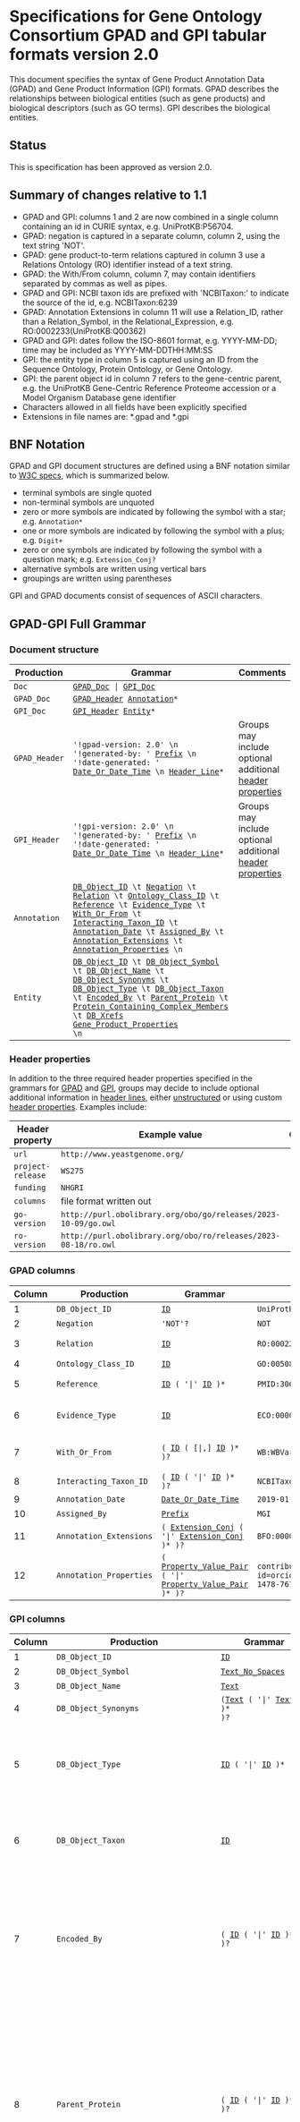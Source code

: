 # Specifications for Gene Ontology Consortium GPAD and GPI tabular formats version 2.0

This document specifies the syntax of Gene Product Annotation Data (GPAD) and Gene Product Information (GPI) formats. GPAD describes the relationships between biological entities (such as gene products) and biological descriptors (such as GO terms). GPI describes the biological entities.

## Status

This is specification has been approved as version 2.0.

## Summary of changes relative to 1.1

- GPAD and GPI: columns 1 and 2 are now combined in a single column containing an id in CURIE syntax, e.g. UniProtKB:P56704.
- GPAD: negation is captured in a separate column, column 2, using the text string 'NOT'.
- GPAD: gene product-to-term relations captured in column 3 use a Relations Ontology (RO) identifier instead of a text string.
- GPAD: the With/From column, column 7, may contain identifiers separated by commas as well as pipes.
- GPAD and GPI: NCBI taxon ids are prefixed with 'NCBITaxon:' to indicate the source of the id, e.g. NCBITaxon:6239
- GPAD: Annotation Extensions in column 11 will use a Relation_ID, rather than a Relation_Symbol, in the Relational_Expression, e.g. RO:0002233(UniProtKB:Q00362)
- GPAD and GPI: dates follow the ISO-8601 format, e.g. YYYY-MM-DD; time may be included as YYYY-MM-DDTHH:MM:SS
- GPI: the entity type in column 5 is captured using an ID from the Sequence Ontology, Protein Ontology, or Gene Ontology.
- GPI: the parent object id in column 7 refers to the gene-centric parent, e.g. the UniProtKB Gene-Centric Reference Proteome accession or a Model Organism Database gene identifier
- Characters allowed in all fields have been explicitly specified
- Extensions in file names are: *.gpad and *.gpi

## BNF Notation

GPAD and GPI document structures are defined using a BNF notation similar to [W3C specs](https://www.w3.org/TR/2004/REC-xml11-20040204/#sec-notation), which is summarized below.

 * terminal symbols are single quoted
 * non-terminal symbols are unquoted
 * zero or more symbols are indicated by following the symbol with a star; e.g. `Annotation*`
 * one or more symbols are indicated by following the symbol with a plus; e.g. `Digit+`
 * zero or one symbols are indicated by following the symbol with a question mark; e.g. `Extension_Conj?`
 * alternative symbols are written using vertical bars
 * groupings are written using parentheses

GPI and GPAD documents consist of sequences of ASCII characters.

## GPAD-GPI Full Grammar

### Document structure

| Production | Grammar | Comments |
| ------ | ------ | ------ |
| <code><a name="Doc">Doc</a></code> | <code>[GPAD_Doc](#GPAD_Doc) \| [GPI_Doc](#GPI_Doc)</code>| |
| <code><a name="GPAD_Doc">GPAD_Doc</a></code> | <code>[GPAD_Header](#GPAD_Header) [Annotation](#Annotation)*</code>| |
| <code><a name="GPI_Doc">GPI_Doc<a></code> | <code>[GPI_Header](#GPI_Header) [Entity](#Entity)*</code>| |
| <code><a name="GPAD_Header">GPAD_Header</a></code> | <code>'!gpad-version: 2.0' \n '!generated-by: ' [Prefix](#Prefix) \n '!date-generated: ' [Date_Or_Date_Time](#Date_Or_Date_Time) \n [Header_Line](#Header_Line)*</code>| Groups may include optional additional [header properties](#header-properties) |
| <code><a name="GPI_Header">GPI_Header</a></code> | <code>'!gpi-version: 2.0' \n '!generated-by: ' [Prefix](#Prefix) \n '!date-generated: ' [Date_Or_Date_Time](#Date_Or_Date_Time) \n [Header_Line](#Header_Line)*</code>| Groups may include optional additional [header properties](#header-properties) |
| <code><a name="Annotation">Annotation</a></code> | <code>[DB_Object_ID](#DB_Object_ID) \t [Negation](#Negation) \t [Relation](#Relation) \t [Ontology_Class_ID](#Ontology_Class_ID) \t [Reference](#Reference) \t [Evidence_Type](#Evidence_Type) \t [With_Or_From](#With_Or_From) \t [Interacting_Taxon_ID](#Interacting_Taxon_ID) \t [Annotation_Date](#Annotation_Date) \t [Assigned_By](#Assigned_By) \t [Annotation_Extensions](#Annotation_Extensions) \t [Annotation_Properties](#Annotation_Properties) \n</code>| |
| <code><a name="Entity">Entity</a></code> | <code>[DB_Object_ID](#DB_Object_ID) \t [DB_Object_Symbol](#DB_Object_Symbol) \t [DB_Object_Name](#DB_Object_Name) \t [DB_Object_Synonyms](#DB_Object_Synonyms) \t [DB_Object_Type](#DB_Object_Type) \t [DB_Object_Taxon](#DB_Object_Taxon) \t [Encoded_By](#Encoded_By) \t [Parent_Protein](#Parent_Protein) \t [Protein_Containing_Complex_Members](#Protein_Containing_Complex_Members) \t [DB_Xrefs](#DB_Xrefs) [Gene_Product_Properties](#Gene_Product_Properties) \n</code>| |

### Header properties

In addition to the three required header properties specified in the grammars for [GPAD](#GPAD_Header) and [GPI](#GPI_Header), groups may decide to include optional
additional information in [header lines](#Header_Line), either [unstructured](#Unstructured_Value_Header) or using custom [header properties](#Tag_Value_Header). Examples include:

Header property | Example value | Comment 
-----------------------|---------------|--------|
`url` | `http://www.yeastgenome.org/` | 
`project-release` | `WS275` |
`funding` | `NHGRI` |
`columns` | file format written out |
`go-version` | `http://purl.obolibrary.org/obo/go/releases/2023-10-09/go.owl` |
`ro-version` | `http://purl.obolibrary.org/obo/ro/releases/2023-08-18/ro.owl` |

### GPAD columns

| Column | Production | Grammar | Example | Comments |
| ------ | ------ | ------ | ------ | ------ |
| 1 | <code><a name="DB_Object_ID">DB_Object_ID</a></code> | <code>[ID](#ID)</code>| `UniProtKB:P11678` | |
| 2 | <code><a name="Negation">Negation</a></code> | <code>'NOT'?</code>| `NOT` | |
| 3 | <code><a name="Relation">Relation</a></code> | <code>[ID](#ID)</code>| `RO:0002263` | The relation used MUST come from the [allowed gene-product-to-term relations](#allowed-gene-product-to-go-term-relations) |
| 4 | <code><a name="Ontology_Class_ID">Ontology_Class_ID</a></code> | <code>[ID](#ID)</code>| `GO:0050803` | The identifier MUST be a term from the GO ontology |
| 5 | <code><a name="Reference">Reference</a></code> | <code>[ID](#ID) ( '\|' [ID](#ID) )*</code>| `PMID:30695063` | Different IDs, e.g. PMID and MOD paper ID, MUST correspond to the same publication or reference |
| 6 | <code><a name="Evidence_Type">Evidence_Type</a></code> | <code>[ID](#ID)</code>| `ECO:0000315` | The evidence identifier MUST be a term from the ECO ontology. Mapping file in progress: https://github.com/evidenceontology/evidenceontology#249 |
| 7 | <code><a name="With_Or_From">With_Or_From</a></code> | <code>( [ID](#ID) ( [\|,] [ID](#ID) )* )?</code>| `WB:WBVar00000510` | Pipe-separated entries represent independent evidence; comma-separated entries represent grouped evidence, e.g. two of three genes in a triply mutant organism |
| 8 | <code><a name="Interacting_Taxon_ID">Interacting_Taxon_ID</a></code> | <code>( [ID](#ID) ( '\|' [ID](#ID) )* )?</code>| `NCBITaxon:5476` | The taxon MUST be a term from the NCBITaxon ontology |
| 9 | <code><a name="Annotation_Date">Annotation_Date</a></code> | <code>[Date_Or_Date_Time](#Date_Or_Date_Time)</code>| `2019-01-30` | |
| 10 | <code><a name="Assigned_By">Assigned_By</a></code> | <code>[Prefix](#Prefix)</code>| `MGI` | |
| 11 | <code><a name="Annotation_Extensions">Annotation_Extensions</a></code> | <code>( [Extension_Conj](#Extension_Conj) ( '\|' [Extension_Conj](#Extension_Conj) )* )?</code>| `BFO:0000066(GO:0005829)` | |
| 12 | <code><a name="Annotation_Properties">Annotation_Properties</a></code> | <code>( [Property_Value_Pair](#Property_Value_Pair) ( '\|' [Property_Value_Pair](#Property_Value_Pair) )* )?</code>| `contributor-id=orcid:0000-0002-1478-7671` | Properties and values MUST come conform to the list in [GPAD annotation properties](#gpad-annotation-properties) |

### GPI columns

| Column | Production | Grammar | Example | Comments |
| ------ | ------ | ------ | ------ | ------ |
| 1 | <code><a name="DB_Object_ID">DB_Object_ID</a></code> | <code>[ID](#ID)</code>| `UniProtKB:Q4VCS5` | |
| 2 | <code><a name="DB_Object_Symbol">DB_Object_Symbol</a></code> | <code>[Text_No_Spaces](#Text_No_Spaces)</code>| `AMOT` | |
| 3 | <code><a name="DB_Object_Name">DB_Object_Name</a></code> | <code>[Text](#Text)</code>| `Angiomotin` | |
| 4 | <code><a name="DB_Object_Synonyms">DB_Object_Synonyms</a></code> | <code>([Text](#Text) ( '\|' [Text](#Text) )* )?</code>| `E230009N18Rik\|KIAA1071` | |
| 5 | <code><a name="DB_Object_Type">DB_Object_Type</a></code> | <code>[ID](#ID) ( '\|' [ID](#ID) )*</code>| `PR:000000001` | Identifier used MUST conform to the list in [GPI entity types](#gpi-entity-types) |
| 6 | <code><a name="DB_Object_Taxon">DB_Object_Taxon</a></code> | <code>[ID](#ID)</code>| `NCBITaxon:9606` | The taxon MUST be a term from the NCBITaxon ontology |
| 7 | <code><a name="Encoded_By">Encoded_By</a></code> | <code>( [ID](#ID) ( '\|' [ID](#ID) )* )?</code>| `HGNC:17810` | For proteins and transcripts, this refers to the gene id that encodes those entities. |
| 8 | <code><a name="Parent_Protein">Parent_Protein</a></code> | <code>( [ID](#ID) ( '\|' [ID](#ID) )* )?</code>| | When column 1 refers to a protein isoform or modified protein, this column refers to the gene-centric reference protein accession of the column 1 entry. |
| 9 | <code><a name="Protein_Containing_Complex_Members">Protein_Containing_Complex_Members</a></code> | <code>( [ID](#ID) ( '\|' [ID](#ID) )* )?</code>| `UniProtKB:Q15021\|UniProtKB:Q15003` | |
| 10 | <code><a name="DB_Xrefs">DB_Xrefs</a></code> | <code>( [ID](#ID) ( '\|' [ID](#ID) )* )?</code>| `HGNC:17810` | Identifiers used MUST include the [required DB xref values](#required-and-optional-db-xrefs) |
| 11 | <code><a name="Gene_Product_Properties">Gene_Product_Properties</a></code> | <code>( [Property_Value_Pair](#Property_Value_Pair) ( '\|' [Property_Value_Pair](#Property_Value_Pair) )* )?</code>| `db-subset=Swiss-Prot` | Properties and values MUST conform to the list in [GPI gene product properties](#gpi-gene-product-properties) |

### Values

| Production | Grammar | Comments |
| ------ | ------ | ------ |
| <code><a name="Header_Line">Header_Line</a></code> | <code>( [Tag_Value_Header](#Tag_Value_Header) \| [Unstructured_Value_Header](#Unstructured_Value_Header) ) \n</code>| |
| <code><a name="Tag_Value_Header">Tag_Value_Header</a></code> | <code>'!' [Property](#Property) ':' [Space](#Space)* [Header_Value](#Header_Value)</code>| |
| <code><a name="Unstructured_Value_Header">Unstructured_Value_Header</a></code> | <code>'!!' [Header_Value](#Header_Value)</code>| |
| <code><a name="Header_Value">Header_Value</a></code> | <code>[Text](#Text)</code>| |
| <code><a name="Extension_Conj">Extension_Conj</a></code> | <code>[Relational_Expression](#Relational_Expression) ( ',' [Relational_Expression](Relational_Expression) )*</code>| |
| <code><a name="Relational_Expression">Relational_Expression</a></code> | <code>[Relation_ID](#Relation_ID) '(' [Target_ID](#Target_ID) ')'</code>| |
| <code><a name="Relation_ID">Relation_ID</a></code> | <code>[ID](#ID)</code>| The identifier MUST be a term in the OBO relations ontology |
| <code><a name="Target_ID">Target_ID</a></code> | <code>[ID](#ID)</code>| |
| <code><a name="Property_Value_Pair">Property_Value_Pair</a></code> | <code>[Property](#Property) '=' [Property_Value](#Property_Value)</code>| |
| <code><a name="Property">Property</a></code> | <code>([Alpha_Char](#Alpha_Char) \| [Digit](#Digit) \| '-')+</code>| |
| <code><a name="Property_Value">Property_Value</a></code> | <code>[Text](#Text)</code>| |
| <code><a name="ID">ID</a></code> | <code>[Prefix](#Prefix) ':' [Local_ID](#Local_ID)</code>| |
| <code><a name="Prefix">Prefix</a></code> | <code>[Alpha_Char](#Alpha_Char) [ID_Char](#ID_Char)*</code>| The [GO database registry](https://github.com/geneontology/go-site/blob/master/metadata/db-xrefs.yaml) contains a list of valid prefixes that can be used in GPAD or GPI files. Every identifier prefix used in a GPAD or GPI file MUST have an entry in the registry. |
| <code><a name="Local_ID">Local_ID</a></code> | <code>( [ID_Char](#ID_Char) \| ':' )+</code>| |
| <code><a name="ID_Char">ID_Char</a></code> | <code>[Alpha_Char](#Alpha_Char) \| [Digit](#Digit) \| '_' \| '-' \| '.'</code>| |
| <code><a name="Date_Or_Date_Time">Date_Or_Date_Time</a></code> | <code>[Date](#Date) \| [Date_Time](#Date_Time)</code>| |
| <code><a name="Date">Date</a></code> | <code>YYYY-MM-DD</code>| Corresponds to [xsd:date](https://www.w3.org/TR/xmlschema-2/#date) without optional timezone (a subset of the ISO 8601 standard) |
| <code><a name="Date_Time">Date_Time</a></code> | <code>YYYY-MM-DDTHH:MM:SS('.' s+)?((('+' \| '-') hh ':' mm) \| 'Z')?</code>| Corresponds to [xsd:dateTime](https://www.w3.org/TR/xmlschema-2/#dateTime) (a subset of the ISO 8601 standard) |
| <code><a name="Text">Text</a></code> | <code>[Text_Char](#Text_Char)+</code>| |
| <code><a name="Text_No_Spaces">Text_No_Spaces</a></code> | <code>[Nonspace_Text_Char](#Nonspace_Text_Char)+</code>| |
| <code><a name="Text_Char">Text_Char</a></code> | <code>[Alpha_Char](#Alpha_Char) \| [Digit](#Digit) \| [Symbol_Char](#Symbol_Char) \| [Space](#Space)</code>| |
| <code><a name="Nonspace_Text_Char">Nonspace_Text_Char</a></code> | <code>[Alpha_Char](#Alpha_Char) \| [Digit](#Digit) \| [Symbol_Char](#Symbol_Char)</code>| |
| <code><a name="Alpha_Char">Alpha_Char</a></code> | <code>[A-Z] \| [a-z]</code>| |
| <code><a name="Digit">Digit</a></code> | <code>[0-9]</code>| |
| <code><a name="Symbol_Char">Symbol_Char</a></code> | <code>'!' \| '"' \| '#' \| '$' \| '%' \| '&' \| ''' \| '(' \| ')' \| '*' \| '+' \| ',' \| '-' \| '.' \| '/' \| ':' \| ';' \| '<' \| '=' \| '>' \| '?' \| '@' \| '[' \| '\\' \| ']' \| '^' \| '_' \| '`' \| '{' \| '}' \| '~'</code>| ASCII symbols minus `\|` |
| <code><a name="Space">Space</a></code> | <code>' '</code>| |

### Allowed Gene Product to GO Term Relations

Default usage is indicated for MF and CC.  Groups may choose which relation to use for BP annotations according to their curation practice.  'acts upstream of or within' is the parent Relations Ontology term for the BP relations listed below.  A full view of the BP relation hierarchy can be found at http://www.ontobee.org/ or https://www.ebi.ac.uk/ols/index. Note: the RO term labels and IDs listed below are current as of 2020-06-09.  However, to ensure accurate use of RO, groups should always derive mappings between RO term labels and IDs from the RO source file available here: https://github.com/oborel/obo-relations

GO Aspect 	| Relations Ontology Label  | Relations Ontology ID | Usage Guidelines
-----------|---------------------------|----------------------| ------------------ |
Molecular Function | enables | `RO:0002327` | Default for MF
Molecular Function | contributes to | `RO:0002326` |
Biological Process | involved in | `RO:0002331` |
Biological Process | acts upstream of | `RO:0002263` |
Biological Process | acts upstream of positive effect | `RO:0004034` |
Biological Process | acts upstream of negative effect | `RO:0004035` |
Biological Process | acts upstream of or within | `RO:0002264` | Default for BP (GO:0008150) and child terms
Biological Process | acts upstream of or within positive effect | `RO:0004032` |
Biological Process | acts upstream of or within negative effect | `RO:0004033` |
Cellular Component | part of	| `BFO:0000050` | Default for protein-containing complex (GO:0032991) and child terms
Cellular Component | located in | `RO:0001025` | Default for non-protein-containing complex CC terms
Cellular Component | is active in | `RO:0002432` | Used to indicate where a gene product enables its MF
Cellular Component | colocalizes with | `RO:0002325` |

### GPAD Annotation Properties

All properties are single valued as shown.

Property | Allowed usages per annotation | Value Grammar | Example | Comment 
---------------------------|----------------|------------ | ------- | --------- |
`'id'` | 0 or 1 | <code>[ID](#ID)</code> | `id=WBOA:3219` | Unique identifier for an annotation in a contributing database. |
`'model-state'` | 0 or 1 | <code>[Alpha_Char](#Alpha_Char)+</code> | `model-state=production` | GO-CAM model state |
`'noctua-model-id'` | 0 or 1 | <code>[ID](#ID)</code> | `noctua-model-id=gomodel:5a7e68a100001078` | Unique GO-CAM model id |
`'contributor-id'` | 0 or more | <code>[ID](#ID)</code> | `contributor-id=orcid:0000-0002-1706-4196` | Identifier for curator or user who entered or changed an annotation. Prefix MUST be `orcid` or `goc` |
`'reviewer-id'` | 0 or more | <code>[ID](#ID)</code> | `reviewer-id=orcid:0000-0001-7476-6306` | Identifier for curator or user who last reviewed an annotation. Prefix MUST be `orcid` or `goc` |
`'creation-date'` | 0 or 1 | <code>[Date_Or_Date_Time](#Date_Or_Date_Time)</code> | `creation-date=2019-02-05` | The date on which the annotation was created. |
`'modification-date'` | 0 or more | <code>[Date_Or_Date_Time](#Date_Or_Date_Time)</code> | `modification-date=2019-02-06` | The date(s) on which an annotation was modified. |
`'reviewed-date'` | 0 or more | <code>[Date_Or_Date_Time](#Date_Or_Date_Time)</code> | `reviewed-date=2019-02-06` | The date(s) on which the annotation was reviewed. |
`'comment'` | 0 or more | <code>[Text](#Text)</code> | `comment=Confirmed species by checking PMID:nnnnnnnn.` | Free-text field that allows curators or users to enter notes about a specific annotation. |

### GPI Entity Types 

Entity types may be one of the following, or a more granular child term. The value should be provided as an ontology term identifier.

Entity Type | Ontology Label | Ontology ID 
---------------------------|----------------|------------ | 
protein-coding gene | protein_coding_gene | `SO:0001217`
ncRNA-coding gene | ncRNA_gene  | `SO:0001263` 
mRNA | mRNA | `SO:0000234`
ncRNA | ncRNA | `SO:0000655` 
protein | protein | `PR:000000001`
protein-containing complex | protein-containing complex | `GO:0032991`
marker or uncloned locus | genetic_marker | `SO:0001645`

Other possible entity types from MGI (additional examples coming):
- gene segment: `SO:3000000`
- pseudogene: `SO:0000336`
  - Example: http://www.informatics.jax.org/marker/MGI:3029152
- gene: `SO:0000704`
- biological region: `SO:0001411`


### Required and Optional DB xrefs
#### Required:

 - **MODs:** Must associate gene ids, for protein-coding genes, with UniProtKB gene-centric reference protein accessions
 - **UniProtKB:** Must associate gene-centric reference protein accessions with MOD gene ids

#### Optional DB xref suggestions (where applicable):

- RNAcentral 
- Ensembl gene
- NCBI RefSeq gene
- HGNC
- ComplexPortal
- PRO

### GPI Gene Product Properties

Property | Allowed usages per annotation | Value Grammar | Example | Comment 
---------------------------|----------------|------------ | ------- | --------- |
`'db-subset'` | 0 or 1 | <code>'TrEMBL' \| 'Swiss-Prot'</code> | `db-subset=TrEMBL` | The status of a UniProtKB accession with respect to curator review.
`'uniprot-proteome'` | 0 or 1 | <code>[ID](#ID)</code> | `uniprot-proteome=UP000001940` | A unique UniProtKB identifier for the set of proteins that constitute an organism's proteome.
`'go-annotation-complete'` | 0 or 1 | <code>[Date_Or_Date_Time](#Date_Or_Date_Time)</code> | `2019-02-05` | Indicates the date on which a curator determined that the set of GO annotations for a given entity is complete with respect to GO annotation.  Complete means that all information about a gene has been captured as a GO term, but not necessarily that all possible supporting evidence is annotated.
`'go-annotation-summary'` | 0 or 1 | <code>[Text](#Text)</code> | `go-annotation-summary=Sterol binding protein with a role in intracellular sterol transport; localizes to mitochondria and the cortical ER` | A textual gene or gene product description.
